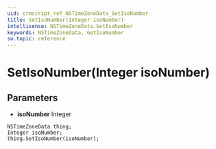 ```yaml
---
uid: crmscript_ref_NSTimeZoneData_SetIsoNumber
title: SetIsoNumber(Integer isoNumber)
intellisense: NSTimeZoneData.SetIsoNumber
keywords: NSTimeZoneData, GetIsoNumber
so.topic: reference
---
```


# SetIsoNumber(Integer isoNumber)

## Parameters

* **isoNumber** Integer

```crmscript
NSTimeZoneData thing;
Integer isoNumber;
thing.SetIsoNumber(isoNumber);
```

